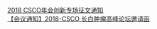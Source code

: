   
[2018 CSCO年会创新专场征文通知](http://www.dianyue.me/archives/566/shjp959xef1ga1hg/)  
[【会议通知】2018-CSCO 长白肿瘤高峰论坛邀请函](http://www.dianyue.me/archives/771/rynyb2qpwsdul686/)
